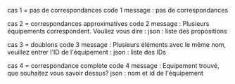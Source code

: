 cas 1 = pas de correspondances
    code 1
    message : pas de correspondances

cas 2 = correspondances approximatives
    code 2
    message : Plusieurs équipements correspondent. Vouliez vous dire :
    json : liste des propositions

cas 3 = doublons
    code 3
    message : Plusieurs éléments avec le même nom, veuillez entrer l'ID de l'équipement :
    json : liste des IDs

cas 4 = correspondance complete
    code 4
    message : Equipement trouvé, que souhaitez vous savoir dessus?
    json : nom et id de l'équipement